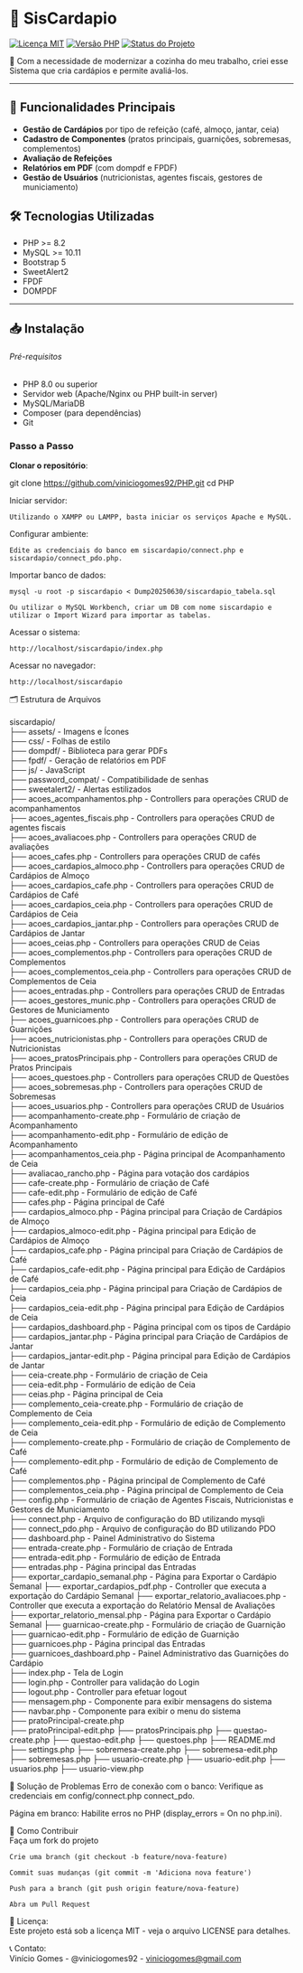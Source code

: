 # 🚀 SisCardapio

[![Licença MIT](https://img.shields.io/badge/license-MIT-blue.svg)](LICENSE)
[![Versão PHP](https://img.shields.io/badge/PHP-%3E%3D8.0-777BB4?logo=php)](https://php.net/)
[![Status do Projeto](https://img.shields.io/badge/status-Em%20Desenvolvimento-yellow)](https://github.com/seu-usuario/seu-repositorio)

📝 Com a necessidade de modernizar a cozinha do meu trabalho, criei esse Sistema que cria cardápios e permite avaliá-los.

---

## 🌟 Funcionalidades Principais
- **Gestão de Cardápios** por tipo de refeição (café, almoço, jantar, ceia)
- **Cadastro de Componentes** (pratos principais, guarnições, sobremesas, complementos)
- **Avaliação de Refeições**
- **Relatórios em PDF** (com dompdf e FPDF)
- **Gestão de Usuários** (nutricionistas, agentes fiscais, gestores de municiamento)

## 🛠️ Tecnologias Utilizadas
- PHP >= 8.2
- MySQL >= 10.11
- Bootstrap 5
- SweetAlert2
- FPDF
- DOMPDF
---

## 📥 Instalação

###### Pré-requisitos
- PHP 8.0 ou superior
- Servidor web (Apache/Nginx ou PHP built-in server)
- MySQL/MariaDB
- Composer (para dependências)
- Git

### Passo a Passo

**Clonar o repositório**:
   
   git clone https://github.com/viniciogomes92/PHP.git
   cd PHP


Iniciar servidor:

	Utilizando o XAMPP ou LAMPP, basta iniciar os serviços Apache e MySQL.

Configurar ambiente:

	Edite as credenciais do banco em siscardapio/connect.php e siscardapio/connect_pdo.php.

Importar banco de dados:

	mysql -u root -p siscardapio < Dump20250630/siscardapio_tabela.sql

	Ou utilizar o MySQL Workbench, criar um DB com nome siscardapio e utilizar o Import Wizard para importar as tabelas.

Acessar o sistema:

	http://localhost/siscardapio/index.php

Acessar no navegador:

	http://localhost/siscardapio

🗂️ Estrutura de Arquivos <br>
<br>
siscardapio/ <br>
├── assets/           			- Imagens e Ícones <br>
├── css/              			- Folhas de estilo <br>
├── dompdf/           			- Biblioteca para gerar PDFs <br>
├── fpdf/             			- Geração de relatórios em PDF <br>
├── js/              			- JavaScript <br>
├── password_compat/ 			- Compatibilidade de senhas <br>
├── sweetalert2/      			- Alertas estilizados <br>
├── acoes_acompanhamentos.php		- Controllers para operações CRUD de acompanhamentos <br>
├── acoes_agentes_fiscais.php		- Controllers para operações CRUD de agentes fiscais <br>
├── acoes_avaliacoes.php		- Controllers para operações CRUD de avaliações <br>
├── acoes_cafes.php			- Controllers para operações CRUD de cafés <br>
├── acoes_cardapios_almoco.php		- Controllers para operações CRUD de Cardápios de Almoço <br>
├── acoes_cardapios_cafe.php		- Controllers para operações CRUD de Cardápios de Café <br>
├── acoes_cardapios_ceia.php		- Controllers para operações CRUD de Cardápios de Ceia <br>
├── acoes_cardapios_jantar.php 		- Controllers para operações CRUD de Cardápios de Jantar <br>
├── acoes_ceias.php			- Controllers para operações CRUD de Ceias <br>
├── acoes_complementos.php		- Controllers para operações CRUD de Complementos <br>
├── acoes_complementos_ceia.php		- Controllers para operações CRUD de Complementos de Ceia <br>
├── acoes_entradas.php			- Controllers para operações CRUD de Entradas <br>
├── acoes_gestores_munic.php		- Controllers para operações CRUD de Gestores de Municiamento <br>
├── acoes_guarnicoes.php		- Controllers para operações CRUD de Guarnições <br>
├── acoes_nutricionistas.php		- Controllers para operações CRUD de Nutricionistas <br>
├── acoes_pratosPrincipais.php		- Controllers para operações CRUD de Pratos Principais <br>
├── acoes_questoes.php			- Controllers para operações CRUD de Questões <br> 
├── acoes_sobremesas.php		- Controllers para operações CRUD de Sobremesas <br>
├── acoes_usuarios.php			- Controllers para operações CRUD de Usuários <br>
├── acompanhamento-create.php		- Formulário de criação de Acompanhamento <br>
├── acompanhamento-edit.php		- Formulário de edição de Acompanhamento <br>
├── acompanhamentos_ceia.php        	- Página principal de Acompanhamento de Ceia <br>
├── avaliacao_rancho.php		- Página para votação dos cardápios <br>
├── cafe-create.php			- Formulário de criação de Café <br>
├── cafe-edit.php			- Formulário de edição de Café <br>
├── cafes.php				- Página principal de Café <br>
├── cardapios_almoco.php		- Página principal para Criação de Cardápios de Almoço <br>
├── cardapios_almoco-edit.php		- Página principal para Edição de Cardápios de Almoço <br>
├── cardapios_cafe.php			- Página principal para Criação de Cardápios de Café <br>
├── cardapios_cafe-edit.php		- Página principal para Edição de Cardápios de Café <br>
├── cardapios_ceia.php			- Página principal para Criação de Cardápios de Ceia <br>
├── cardapios_ceia-edit.php		- Página principal para Edição de Cardápios de Ceia <br>
├── cardapios_dashboard.php		- Página principal com os tipos de Cardápio <br>
├── cardapios_jantar.php		- Página principal para Criação de Cardápios de Jantar <br>
├── cardapios_jantar-edit.php		- Página principal para Edição de Cardápios de Jantar <br>
├── ceia-create.php			- Formulário de criação de Ceia <br>
├── ceia-edit.php			- Formulário de edição de Ceia <br>
├── ceias.php				- Página principal de Ceia <br>
├── complemento_ceia-create.php		- Formulário de criação de Complemento de Ceia <br> 
├── complemento_ceia-edit.php		- Formulário de edição de Complemento de Ceia <br>
├── complemento-create.php		- Formulário de criação de Complemento de Café <br> 
├── complemento-edit.php		- Formulário de edição de Complemento de Café <br>
├── complementos.php			- Página principal de Complemento de Café <br>
├── complementos_ceia.php		- Página principal de Complemento de Ceia <br>
├── config.php				- Formulário de criação de Agentes Fiscais, Nutricionistas e Gestores de Municiamento <br>
├── connect.php				- Arquivo de configuração do BD utilizando mysqli <br>
├── connect_pdo.php			- Arquivo de configuração do BD utilizando PDO <br>
├── dashboard.php			- Painel Administrativo do Sistema <br>
├── entrada-create.php			- Formulário de criação de Entrada <br>
├── entrada-edit.php			- Formulário de edição de Entrada <br>
├── entradas.php			- Página principal das Entradas <br>
├── exportar_cardapio_semanal.php 	- Página para Exportar o Cardápio Semanal
├── exportar_cardapios_pdf.php		- Controller que executa a exportação do Cardápio Semanal
├── exportar_relatorio_avaliacoes.php	- Controller que executa a exportação do Relatório Mensal de Avaliações
├── exportar_relatorio_mensal.php	- Página para Exportar o Cardápio Semanal
├── guarnicao-create.php		- Formulário de criação de Guarnição <br>
├── guarnicao-edit.php			- Formulário de edição de Guarnição <br>
├── guarnicoes.php			- Página principal das Entradas <br>
├── guarnicoes_dashboard.php		- Painel Administrativo das Guarnições do Cardápio <br>
├── index.php				- Tela de Login  
├── login.php				- Controller para validação do Login  
├── logout.php				- Controller para efetuar logout  
├── mensagem.php			- Componente para exibir mensagens do sistema  
├── navbar.php				- Componente para exibir o menu do sistema  
├── pratoPrincipal-create.php		
├── pratoPrincipal-edit.php
├── pratosPrincipais.php
├── questao-create.php
├── questao-edit.php
├── questoes.php
├── README.md
├── settings.php
├── sobremesa-create.php
├── sobremesa-edit.php
├── sobremesas.php
├── usuario-create.php
├── usuario-edit.php
├── usuarios.php
├── usuario-view.php

🐛 Solução de Problemas
Erro de conexão com o banco: Verifique as credenciais em config/connect.php connect_pdo.

Página em branco: Habilite erros no PHP (display_errors = On no php.ini).

🤝 Como Contribuir <br>
	Faça um fork do projeto

	Crie uma branch (git checkout -b feature/nova-feature)

	Commit suas mudanças (git commit -m 'Adiciona nova feature')

	Push para a branch (git push origin feature/nova-feature)

	Abra um Pull Request

📜 Licença: <br>
	Este projeto está sob a licença MIT - veja o arquivo LICENSE para detalhes.

📞 Contato: <br>
	Vinício Gomes - @viniciogomes92 - viniciogomes@gmail.com
